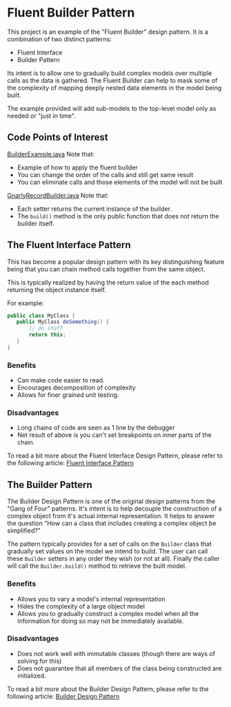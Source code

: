 # Fluent Builder Pattern
This project is an example of the "Fluent Builder" design pattern.  It is a 
combination of two distinct patterns: 
* Fluent Interface
* Builder Pattern

Its intent is to allow one to gradually build complex models over multiple
calls as the data is gathered.  The Fluent Builder can help to mask
some of the complexity of mapping deeply nested data elements in the 
model being built.  

The example provided will add sub-models to the top-level model only as 
needed or "just in time".

## Code Points of Interest
[BuilderExample.java](src/com/blt/examples/BuilderExample.java) Note that:
- Example of how to apply the fluent builder
- You can change the order of the calls and still get same result
- You can eliminate calls and those elements of the model will not be built

[GnarlyRecordBuilder.java](src/com/blt/examples/builder/GnarlyRecordBuilder.java) Note that:
- Each setter returns the current instance of the builder.  
- The `build()` method is the only public function that does not return the builder itself.

## The Fluent Interface Pattern
This has become a popular design pattern with its key distinguishing feature 
being that you can chain method calls together from the same object.

This is typically realized by having the return value of the each method returning
the object instance itself.   

For example:
```Java
public class MyClass {
   public MyClass doSomething() {
       // do stuff
       return this;
   }
}
```   

### Benefits
* Can make code easier to read.
* Encourages decomposition of complexity
* Allows for finer grained unit testing.

### Disadvantages
* Long chains of code are seen as 1 line by the debugger
* Net result of above is you can't set breakpoints on inner parts of the chain.

To read a bit more about the Fluent Interface Design Pattern, please refer to the following article:
[Fluent Interface Pattern](https://en.wikipedia.org/wiki/Fluent_interface)

## The Builder Pattern
The Builder Design Pattern is one of the original design patterns from the "Gang of Four" patterns. 
It's intent is to help decouple the construction of a complex object from it's actual
internal representation.  It helps to answer the question "How can a class that includes creating a 
complex object be simplified?"

The pattern typically provides for a set of calls on the `Builder` class that
gradually set values on the model we intend to build.  The user can
call these `Builder` setters in any order they wish (or not at all).  Finally
the caller will call the `Builder.build()` method to retrieve the built model.

### Benefits
* Allows you to vary a model's internal representation
* Hides the complexity of a large object model
* Allows you to gradually construct a complex model when all the information for doing so may not be immediately available.

### Disadvantages
* Does not work well with immutable classes (though there are ways of solving for this)
* Does not guarantee that all members of the class being constructed are initialized.


To read a bit more about the Builder Design Pattern, please refer to the following article:
[Builder Design Pattern](https://en.wikipedia.org/wiki/Builder_pattern)
